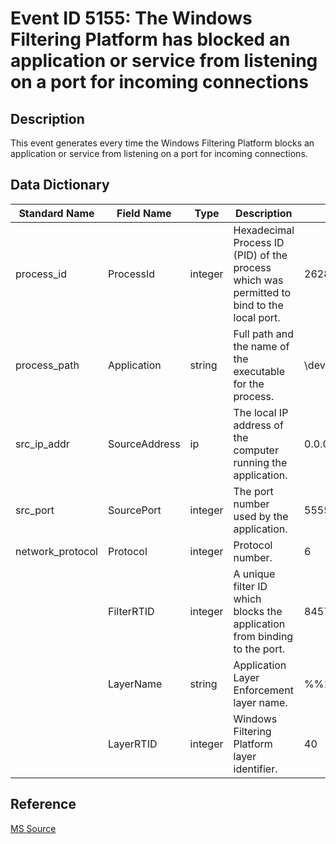 # Event ID 5155: The Windows Filtering Platform has blocked an application or service from listening on a port for incoming connections

## Description

This event generates every time the Windows Filtering Platform blocks an application or service from listening on a port for incoming connections.

## Data Dictionary

|Standard Name|Field Name|Type|Description|Sample Value|
|----------------|----------------|----------------|----------------|----------------|
|process_id|ProcessId|integer|Hexadecimal Process ID (PID) of the process which was permitted to bind to the local port.|2628|
|process_path|Application|string|Full path and the name of the executable for the process.|\device\harddiskvolume2\users\test\desktop\netcat\nc.exe|
|src_ip_addr|SourceAddress|ip|The local IP address of the computer running the application.|0.0.0.0|
|src_port|SourcePort|integer|The port number used by the application.|5555|
|network_protocol|Protocol|integer|Protocol number.|6|
||FilterRTID|integer|A unique filter ID which blocks the application from binding to the port.|84576|
||LayerName|string|Application Layer Enforcement layer name.|%%14609|
||LayerRTID|integer|Windows Filtering Platform layer identifier.|40|

## Reference

[MS Source](https://github.com/MicrosoftDocs/windows-itpro-docs/blob/master/windows/security/threat-protection/auditing/event-5155.md)